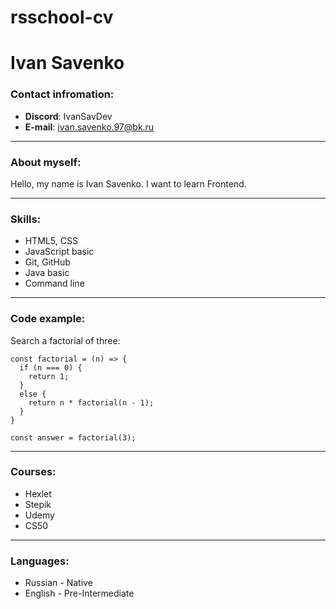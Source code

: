 # rsschool-cv

# Ivan Savenko

### **Contact infromation:**

* **Discord**: IvanSavDev
* **E-mail**: ivan.savenko.97@bk.ru

*************
### **About myself:**

Hello, my name is Ivan Savenko. I want to learn Frontend.

*************
### **Skills:**

* HTML5, CSS
* JavaScript basic
* Git, GitHub
* Java basic
* Command line

*************
### **Code example:**

Search a factorial of three:
```
const factorial = (n) => {
  if (n === 0) {
    return 1;
  }
  else {
    return n * factorial(n - 1);
  }
}

const answer = factorial(3);
```
*************
### **Courses:**

* Hexlet
* Stepik
* Udemy
* CS50

*************
### **Languages:**

* Russian - Native
* English - Pre-Intermediate
